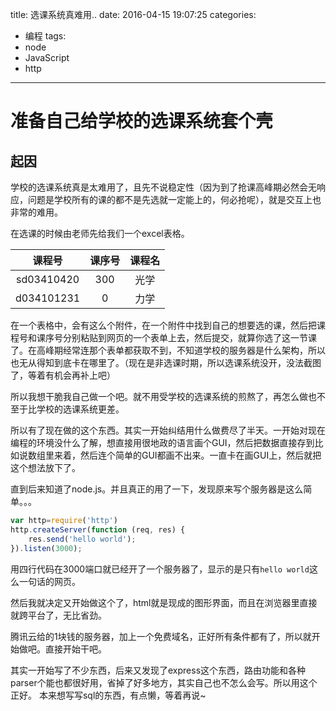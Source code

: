 title: 选课系统真难用..
date: 2016-04-15 19:07:25
categories:
- 编程
tags:
- node
- JavaScript
- http
---

# 准备自己给学校的选课系统套个壳

## 起因
学校的选课系统真是太难用了，且先不说稳定性（因为到了抢课高峰期必然会无响应，问题是学校所有的课的都不是先选就一定能上的，何必抢呢），就是交互上也非常的难用。
<!-- more -->
在选课的时候由老师先给我们一个excel表格。

|课程号|课序号|课程名|
|:--:|:--:|:--:|
|sd03410420|300|光学|
|d034101231|0|力学|

在一个表格中，会有这么个附件，在一个附件中找到自己的想要选的课，然后把课程号和课序号分别粘贴到网页的一个表单上去，然后提交，就算你选了这一节课了。在高峰期经常连那个表单都获取不到，不知道学校的服务器是什么架构，所以也无从得知到底卡在哪里了。（现在是非选课时期，所以选课系统没开，没法截图了，等着有机会再补上吧）

所以我想干脆我自己做一个吧。就不用受学校的选课系统的煎熬了，再怎么做也不至于比学校的选课系统更差。

所以有了现在做的这个东西。其实一开始纠结用什么做费尽了半天。一开始对现在编程的环境没什么了解，想直接用很地政的语言画个GUI，然后把数据直接存到比如说数组里来着，然后连个简单的GUI都画不出来。一直卡在画GUI上，然后就把这个想法放下了。

直到后来知道了node.js。并且真正的用了一下，发现原来写个服务器是这么简单。。。


```javascript
var http=require('http')
http.createServer(function (req, res) {
    res.send('hello world');
}).listen(3000);

```



用四行代码在3000端口就已经开了一个服务器了，显示的是只有`hello world`这么一句话的网页。

然后我就决定又开始做这个了，html就是现成的图形界面，而且在浏览器里直接就跨平台了，无比省劲。

腾讯云给的1块钱的服务器，加上一个免费域名，正好所有条件都有了，所以就开始做吧。直接开始干吧。

其实一开始写了不少东西，后来又发现了express这个东西，路由功能和各种parser个能也都很好用，省掉了好多地方，其实自己也不怎么会写。所以用这个正好。
本来想写写sql的东西，有点懒，等着再说~

